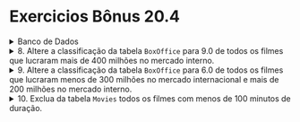 # Exercicios Bônus 20.4
<details>
  <summary>Banco de Dados</summary>

```sql
DROP SCHEMA IF EXISTS Pixar;
CREATE SCHEMA Pixar;
USE Pixar;

CREATE TABLE Movies (
  id INTEGER auto_increment PRIMARY KEY NOT NULL,
  title VARCHAR(30) NOT NULL,
  director VARCHAR(30) NULL,
  year INT NOT NULL,
  length_minutes INT NOT NULL
);

CREATE TABLE BoxOffice (
  movie_id INTEGER,
  FOREIGN KEY (movie_id) REFERENCES Movies (id),
  rating DECIMAL(2,1) NOT NULL,
  domestic_sales INT NOT NULL,
  international_sales INT NOT NULL
);

INSERT INTO Movies(title, director, year, length_minutes)
  VALUES ('Toy Story', 'John Lasseter', 1995, 81),
         ('Vida de inseto', 'Andrew Staton', 1998, 95),
         ('ratatui', 'Brad Bird', 2010, 115),
         ('UP', 'Pete Docter', 2009, 101),
         ('Carros', 'John Lasseter', 2006, 117),
         ('Toy Story 2', 'John Lasseter', 1999, 93),
         ('Valente', 'Brenda Chapman', 2012, 98);


INSERT INTO BoxOffice(movie_id, rating, domestic_sales, international_sales)
  VALUES (1, 8.3, 190000000, 170000000),
         (2, 7.2, 160000000, 200600000),
         (3, 7.9, 245000000, 239000000),
         (4, 6.1, 330000000, 540000000),
         (5, 7.8, 140000000, 310000000),
         (6, 5.8, 540000000, 600000000),
         (7, 7.5, 250000000, 190000000);
   ```         
</details>
<details>
  <summary>8. Altere a classificação da tabela <code>BoxOffice</code> para 9.0 de todos os filmes que lucraram mais de 400 milhões no mercado interno.</summary>

```sql
SET SQL_SAFE_UPDATES = 0;

UPDATE Pixar.BoxOffice
SET rating = 9.0
WHERE domestic_sales > 400000000;
   ```

</details>
<details>
  <summary>9. Altere a classificação da tabela <code>BoxOffice</code> para 6.0 de todos os filmes que lucraram menos de 300 milhões no mercado internacional e mais de 200 milhões no mercado interno.</summary>

```sql

   ```

</details>
<details>
  <summary>10. Exclua da tabela <code>Movies</code> todos os filmes com menos de 100 minutos de duração.</summary>

```sql

   ```

</details>
